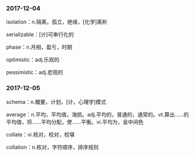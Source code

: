 ### 2017-12-04
isolation：n.隔离，孤立，绝缘，[化学]离析

serializable：[计]可串行化的

phase：n.月相，盈亏，时期

optimistic：adj.乐观的

pessimistic：adj.悲观的

### 2017-12-05

schema：n.概要，计划，[计，心理学]模式

average：n.平均，平均值，海损。adj.平均的，普通的，通常的。vt.算出……的平均值，将……平均分配，使……平衡。vi.平均为，呈中间色

collate：vi.核对，校对，校堪

collation：n.核对，字符顺序，排序规则